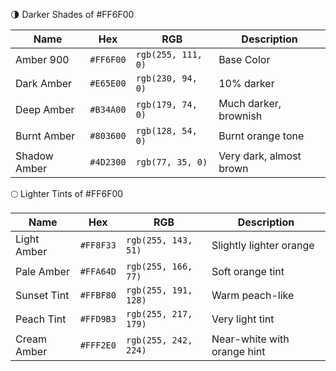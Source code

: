 🌗 Darker Shades of #FF6F00

| Name         | Hex       | RGB                | Description             |
| ------------ | --------- | ------------------ | ----------------------- |
| Amber 900    | `#FF6F00` | `rgb(255, 111, 0)` | Base Color              |
| Dark Amber   | `#E65E00` | `rgb(230, 94, 0)`  | 10% darker              |
| Deep Amber   | `#B34A00` | `rgb(179, 74, 0)`  | Much darker, brownish   |
| Burnt Amber  | `#803600` | `rgb(128, 54, 0)`  | Burnt orange tone       |
| Shadow Amber | `#4D2300` | `rgb(77, 35, 0)`   | Very dark, almost brown |


🌕 Lighter Tints of #FF6F00

| Name        | Hex       | RGB                  | Description                 |
| ----------- | --------- | -------------------- | --------------------------- |
| Light Amber | `#FF8F33` | `rgb(255, 143, 51)`  | Slightly lighter orange     |
| Pale Amber  | `#FFA64D` | `rgb(255, 166, 77)`  | Soft orange tint            |
| Sunset Tint | `#FFBF80` | `rgb(255, 191, 128)` | Warm peach-like             |
| Peach Tint  | `#FFD9B3` | `rgb(255, 217, 179)` | Very light tint             |
| Cream Amber | `#FFF2E0` | `rgb(255, 242, 224)` | Near-white with orange hint |


